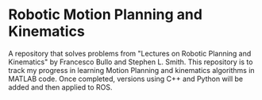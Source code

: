 # Robotic Motion Planning and Kinematics

A repository that solves problems from "Lectures on Robotic Planning and Kinematics"
by Francesco Bullo and Stephen L. Smith. 
This repository is to track my progress in learning Motion Planning and kinematics
algorithms in MATLAB code. Once completed, versions using C++ and Python will
be added and then applied to ROS.